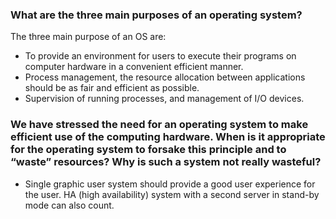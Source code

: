 ### What are the three main purposes of an operating system?
The three main purpose of an OS are:
* To provide an environment for users to execute their programs on computer hardware in a convenient efficient manner.
* Process management, the resource allocation between applications should be as fair and efficient as possible.
* Supervision of running processes, and management of I/O devices.

### We have stressed the need for an operating system to make efficient use of the computing hardware. When is it appropriate for the operating system to forsake this principle and to “waste” resources? Why is such a system not really wasteful?
* Single graphic user system should provide a good user experience for the user. HA (high availability) system with a second server in stand-by mode can also count.
